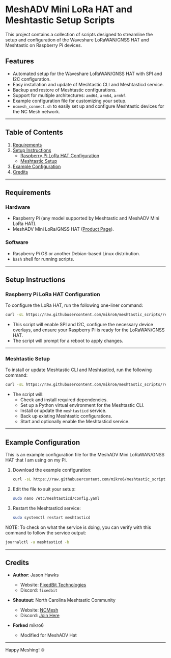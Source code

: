 # MeshADV Mini LoRa HAT and Meshtastic Setup Scripts

This project contains a collection of scripts designed to streamline the setup and configuration of the Waveshare LoRaWAN/GNSS HAT and Meshtastic on Raspberry Pi devices.

## Features
- Automated setup for the Waveshare LoRaWAN/GNSS HAT with SPI and I2C configuration.
- Easy installation and update of Meshtastic CLI and Meshtasticd service.
- Backup and restore of Meshtastic configurations.
- Support for multiple architectures: `amd64`, `arm64`, `armhf`.
- Example configuration file for customizing your setup.
- `ncmesh_connect.sh` to easily set up and configure Meshtastic devices for the NC Mesh network.

---

## Table of Contents
1. [Requirements](#requirements)
2. [Setup Instructions](#setup-instructions)
   - [Raspberry Pi LoRa HAT Configuration](#raspberry-pi-lora-hat-configuration)
   - [Meshtastic Setup](#meshtastic-setup)
3. [Example Configuration](#example-configuration)
4. [Credits](#credits)

---

## Requirements
### Hardware
- Raspberry Pi (any model supported by Meshtastic and MeshADV Mini LoRa HAT).
- MeshADV Mini LoRa/GNSS HAT ([Product Page]([https://github.com/chrismyers2000/MeshAdv-Mini](https://github.com/chrismyers2000/MeshAdv-Mini))).

### Software
- Raspberry Pi OS or another Debian-based Linux distribution.
- `bash` shell for running scripts.

---

## Setup Instructions

### Raspberry Pi LoRa HAT Configuration
To configure the LoRa HAT, run the following one-liner command:
```bash
curl -sL https://raw.githubusercontent.com/mikro6/meshtastic_scripts/refs/heads/main/lora_hat_setup.sh -o /tmp/lora_hat_setup.sh; sudo bash /tmp/lora_hat_setup.sh; rm /tmp/lora_hat_setup.sh
```
- This script will enable SPI and I2C, configure the necessary device overlays, and ensure your Raspberry Pi is ready for the LoRaWAN/GNSS HAT.
- The script will prompt for a reboot to apply changes.

---

### Meshtastic Setup
To install or update Meshtastic CLI and Meshtasticd, run the following command:
```bash
curl -sL https://raw.githubusercontent.com/mikro6/meshtastic_scripts/refs/heads/main/meshtastic_setup.sh -o /tmp/meshtastic_setup.sh; sudo bash /tmp/meshtastic_setup.sh; rm /tmp/meshtastic_setup.sh
```
- The script will:
  - Check and install required dependencies.
  - Set up a Python virtual environment for the Meshtastic CLI.
  - Install or update the `meshtasticd` service.
  - Back up existing Meshtastic configurations.
  - Start and optionally enable the Meshtasticd service.

---

## Example Configuration
This is an example configuration file for the MeshADV Mini LoRaWAN/GNSS HAT that I am using on my Pi.

1. Download the example configuration:
   ```bash
   curl -sL https://raw.githubusercontent.com/mikro6/meshtastic_scripts/refs/heads/main/example_config/config.yaml | sudo tee /etc/meshtasticd/config.yaml > /dev/null
   ```

2. Edit the file to suit your setup:
   ```bash
   sudo nano /etc/meshtasticd/config.yaml
   ```

3. Restart the Meshtasticd service:
   ```bash
   sudo systemctl restart meshtasticd
   ```

NOTE: To check on what the service is doing, you can verify with this command to follow the service output:
```bash
journalctl -u meshtasticd -b
```

---

## Credits
- **Author**: Jason Hawks  
  - Website: [FixedBit Technologies](https://fixedbit.com)  
  - Discord: `fixedbit`

- **Shoutout**: North Carolina Meshtastic Community  
  - Website: [NCMesh](https://ncmesh.net)  
  - Discord: [Join Here](https://discord.gg/xUzRAjHZk8)

- **Forked** mikro6
  - Modified for MeshADV Hat
---

Happy Meshing! 🌐
